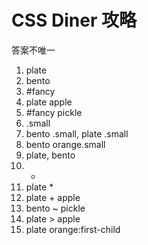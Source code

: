 # CSS Diner 攻略

答案不唯一

1. plate
2. bento
3. #fancy
4. plate apple
5. #fancy pickle
6. .small
7. bento .small, plate .small
8. bento orange.small
9. plate, bento
10. *
11. plate *
12. plate + apple
13. bento ~ pickle
14. plate > apple
15. plate orange:first-child

